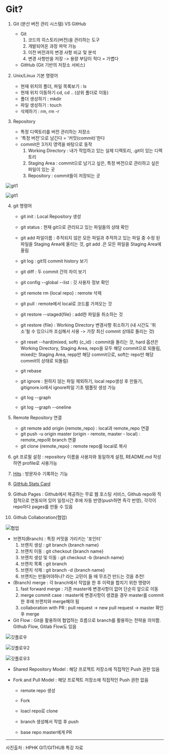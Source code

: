 # Git?

1. Git (분산 버전 관리 시스템) VS GitHub
   - Git
     1. 코드의 히스토리(버전)을 관리하는 도구
     2. 개발되어온 과정 파악 가능
     3. 이전 버전과의 변경 사항 비교 및 분석
     4. 변경 사항만을 저장 -> 용량 부담이 적다 = 가볍다
   - GitHub (Git 기반의 저장소 서비스)

2. Unix/Linux 기본 명령어
   - 현재 위치의 폴더, 파일 목록보기 : ls
   - 현재 위치 이동하기 cd<path>, cd .. (상위 폴더로 이동)
   - 폴더 생성하기 : mkdir<name>
   - 파일 생성하기 : touch<name>
   - 삭제하기 : rm<name>, rm -r<name>

3. Repository
   - 특정 디렉토리를 버전 관리하는 저장소
   - '특정 버전'으로 남긴다 = '커밋(commit)'한다
   - commit은 3가지 영역을 바탕으로 동작
     1. Working Directory : 내가 작업하고 있는 실제 디렉토리, .git이 있는 디렉토리
     2. Staging Area : commit으로 남기고 싶은, 특정 버전으로 관리하고 싶은 파일이 있는 곳
     3. Repository : commit들이 저장되는 곳

![git1](Git.assets/git1.png)

![git1](Git.assets/git2.png)

4. git 명령어

   - git init : Local Repository 생성
   - git status : 현재 git으로 관리되고 있는 파일들의 상태 확인

   - git add 파일이름 : 추적되지 않은 모든 파일과 추적하고 있는 파일 중 수정 된 파일을 Staging Area에 올리는 것, git add .은 모든 파일을 Staging Area에 올림
   - git log : git의 commit history 보기
   - git diff : 두 commit 간의 차이 보기
   - git config --global --list : 깃 사용자 정보 확인
   - git remote rm {local repo} : remote 삭제
   - git pull : remote에서 local로 코드를 가져오는 것
   - git restore --staged{file} : add한 파일을 취소하는 것
   - git restore {file} : Working Directory 변경사항 취소하기 (내 시간도 '취소'될 수 있으니까 조심해서 사용 -> 가장 최신 commit 상태로 돌리는 것)
   - git reset --hard(mixed, soft) {c_id} : commit을 돌리는 것, hard 옵션은 Working Directory, Staging Area, repo을 모두 해당 commit으로 되돌림, mixed는 Staging Area, repp만 해당 commit으로, soft는 repo만 해당 commit의  상태로 되돌림)
   - git rebase
   - git ignore : 원하지 않는 파일 제외하기, local repo생성 후 만들기, gitignore.io에서 ignore파일 기초 템플릿 생성 가능
   - git log --graph
   - git log --graph --oneline

5. Remote Repository 연결
   - git remote add origin {remote_repo} : local과 remote_repo 연결
   - git push -u origin master (origin - remote, master - local) : remote_repo와 branch 연결
   - git clone {remote_repo} : remote repo를 local로 복사

6. git 프로필 설정 : repository 이름을 사용자와 동일하게 설정, README.md 작성하면 profile로 사용가능

7. [Hits](https://hits.seeyoufarm.com/) : 방문자수 기록하는 기능

8. [GitHub Stats Card](https://github.com/anuraghazra/github-readme-stats)

9. Github Pages : Github에서 제공하는 무료 웹 호스팅 서비스, Github repo와 직접적으로 연동되어 있어 일정시간 후에 자동 반영(push하면 즉각 반영), 각각이 repo마다 pages를 만들 수 있음

10. Github Collaboration(협업)

![협업](Git.assets/githubcollaboration.png)

- 브랜치(Branch) : 특정 커밋을 가리키는 '포인터'
  1. 브랜치 생성 : git branch {branch name}
  2. 브랜치 이동 : git checkout {branch name}
  3. 브랜치 생성 및 이동 : git checkout -b {branch name}
  4. 브랜치 목록 : git branch
  5. 브랜치 삭제 : git branch -d {branch name}
  6. 브랜치는 만들어야하나? 라는 고민이 들 때 무조건 만드는 것을 추천!
- (Branch) merge : 각 branch에서 작업을 한 후 이력을 합치기 위한 명령어
  1. fast forward merge : 기존 master에 변경사항이 없어 단순히 앞으로 이동
  2. merge commit case : master에 변경사항이 생겼을 경우 master를 commit한 후에 브랜치와 merge해야 됨
  3. collaboration with PR : pull request -> new pull request -> master 확인 후 merge
- Git Flow : Git을 활용하여 협업하는 흐름으로 branch를 활용하는 전략을 의미함. Github Flow, Gitlab Flow도 있음

![깃플로우](Git.assets/gitflow.png)

![깃플로우2](Git.assets/gitflow2.png)

![깃플로우3](Git.assets/gitflow3.png)

- Shared Repository Model : 해당 프로젝트 저장소에 직접적인 Push 권한 있음

- Fork and Pull Model : 해당 프로젝트 저장소에 직접적인 Push 권한 없음
  - remote repo 생성
  - Fork

  - loacl repo로 clone
  - branch 생성해서 작업 후 push
  - base repo master에게 PR

---

사진출처 : HPHK GIT/GITHUB 특강 자료
